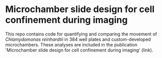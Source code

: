 # Microchamber slide design for cell confinement during imaging

This repo contains code for quantifying and comparing the movement of *Chlamydomonas reinhardtii* in 384 well plates and custom-developed microchambers. These analyses are included in the publication 'Microchamber slide design for cell confinement during imaging' (link).
